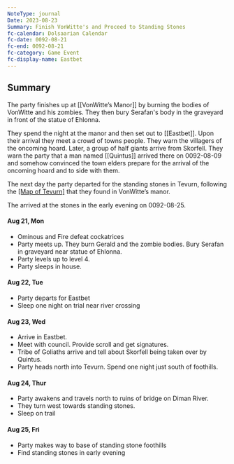 ```yaml
---
NoteType: journal
Date: 2023-08-23
Summary: Finish VonWitte's and Proceed to Standing Stones
fc-calendar: Dolsaarian Calendar
fc-date: 0092-08-21
fc-end: 0092-08-21
fc-category: Game Event
fc-display-name: Eastbet
---
```


## Summary 

The party finishes up at [[VonWitte’s Manor]] by burning the bodies of VonWitte and his zombies. They then bury Serafan's body in the graveyard in front of the statue of Ehlonna.

They spend the night at the manor and then set out to [[Eastbet]]. Upon their arrival they meet a crowd of towns people. They warn the villagers of the oncoming hoard. Later, a group of half giants arrive from Skorfell. They warn the party that a man named [[Quintus]] arrived there on 0092-08-09 and somehow convinced the town elders prepare for the arrival of the oncoming hoard and to side with them.

The next day the party departed for the standing stones in Tevurn, following the [[Map of Tevurn]](map) that they found in VonWitte’s manor.

The arrived at the stones in the early evening on 0092-08-25.

#### Aug 21, Mon
- Ominous and Fire defeat cockatrices
- Party meets up. They burn Gerald and the zombie bodies. Bury Serafan in graveyard near statue of Ehlonna.
- Party levels up to level 4.
- Party sleeps in house.

#### Aug 22, Tue

- Party departs for Eastbet
- Sleep one night on trial near river crossing

#### Aug 23, Wed

- Arrive in Eastbet.
- Meet with council. Provide scroll and get signatures.
- Tribe of Goliaths arrive and tell about Skorfell being taken over by Quintus.
- Party heads north into Tevurn. Spend one night just south of foothills.

#### Aug 24, Thur

- Party awakens and travels north to ruins of bridge on Diman River.
- They turn west towards standing stones.
- Sleep on trail

#### Aug 25, Fri

- Party makes way to base of standing stone foothills
- Find standing stones in early evening